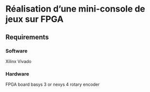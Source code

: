# Réalisation d’une mini-console de jeux sur FPGA

## Requirements 
### Software
Xilinx Vivado
### Hardware
FPGA board basys 3 or nexys 4
rotary encoder
